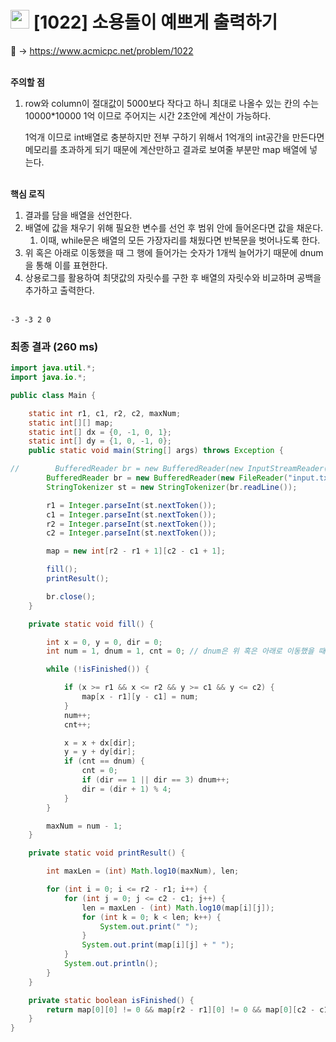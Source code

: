# <img src="https://d2gd6pc034wcta.cloudfront.net/tier/13.svg" width="30"> [1022] 소용돌이 예쁘게 출력하기

📌 → https://www.acmicpc.net/problem/1022 <br/><br/>

**주의할 점**

1. row와 column이 절대값이 5000보다 작다고 하니 최대로 나올수 있는 칸의 수는 10000*10000 1억 이므로 주어지는 시간 2초안에 계산이 가능하다.
    
    1억개 이므로 int배열로 충분하지만 전부 구하기 위해서 1억개의 int공간을 만든다면 메모리를 초과하게 되기 때문에 계산만하고 결과로 보여줄 부분만 map 배열에 넣는다. <br/><br/>
    

**핵심 로직**

1. 결과를 담을 배열을 선언한다.
2. 배열에 값을 채우기 위해 필요한 변수를 선언 후 범위 안에 들어온다면 값을 채운다.
    1. 이때, while문은 배열의 모든 가장자리를 채웠다면 반복문을 벗어나도록 한다.
3. 위 혹은 아래로 이동했을 때 그 행에 들어가는 숫자가 1개씩 늘어가기 때문에 dnum을 통해 이를 표현한다.
4. 상용로그를 활용하여 최댓값의 자릿수를 구한 후 배열의 자릿수와 비교하며 공백을 추가하고 출력한다. <br/><br/>

```
-3 -3 2 0
```

### 최종 결과 (260 ms)

```java
import java.util.*;
import java.io.*;

public class Main {

    static int r1, c1, r2, c2, maxNum;
    static int[][] map;
    static int[] dx = {0, -1, 0, 1};
    static int[] dy = {1, 0, -1, 0};
    public static void main(String[] args) throws Exception {

//        BufferedReader br = new BufferedReader(new InputStreamReader(System.in));
        BufferedReader br = new BufferedReader(new FileReader("input.txt"));
        StringTokenizer st = new StringTokenizer(br.readLine());

        r1 = Integer.parseInt(st.nextToken());
        c1 = Integer.parseInt(st.nextToken());
        r2 = Integer.parseInt(st.nextToken());
        c2 = Integer.parseInt(st.nextToken());

        map = new int[r2 - r1 + 1][c2 - c1 + 1];

        fill();
        printResult();

        br.close();
    }

    private static void fill() {

        int x = 0, y = 0, dir = 0;
        int num = 1, dnum = 1, cnt = 0; // dnum은 위 혹은 아래로 이동했을 때 그 행에 들어가는 숫자가 1개씩 늘어가는걸 의미

        while (!isFinished()) {

            if (x >= r1 && x <= r2 && y >= c1 && y <= c2) {
                map[x - r1][y - c1] = num;
            }
            num++;
            cnt++;

            x = x + dx[dir];
            y = y + dy[dir];
            if (cnt == dnum) {
                cnt = 0;
                if (dir == 1 || dir == 3) dnum++;
                dir = (dir + 1) % 4;
            }
        }

        maxNum = num - 1;
    }

    private static void printResult() {

        int maxLen = (int) Math.log10(maxNum), len;

        for (int i = 0; i <= r2 - r1; i++) {
            for (int j = 0; j <= c2 - c1; j++) {
                len = maxLen - (int) Math.log10(map[i][j]);
                for (int k = 0; k < len; k++) {
                    System.out.print(" ");
                }
                System.out.print(map[i][j] + " ");
            }
            System.out.println();
        }
    }

    private static boolean isFinished() {
        return map[0][0] != 0 && map[r2 - r1][0] != 0 && map[0][c2 - c1] != 0 && map[r2 - r1][c2 - c1] != 0;
    }
}
```
